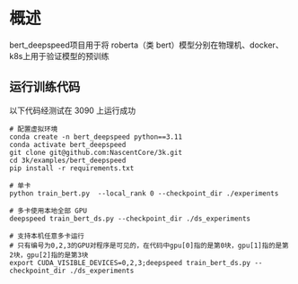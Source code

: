 # 概述

bert_deepspeed项目用于将 roberta（类 bert）模型分别在物理机、docker、k8s上用于验证模型的预训练

## 运行训练代码

以下代码经测试在 3090 上运行成功

```
# 配置虚拟环境
conda create -n bert_deepspeed python==3.11
conda activate bert_deepspeed
git clone git@github.com:NascentCore/3k.git
cd 3k/examples/bert_deepspeed
pip install -r requirements.txt

# 单卡
python train_bert.py  --local_rank 0 --checkpoint_dir ./experiments

# 多卡使用本地全部 GPU
deepspeed train_bert_ds.py --checkpoint_dir ./ds_experiments

# 支持本机任意多卡运行
# 只有编号为0,2,3的GPU对程序是可见的，在代码中gpu[0]指的是第0块，gpu[1]指的是第2块，gpu[2]指的是第3块
export CUDA_VISIBLE_DEVICES=0,2,3;deepspeed train_bert_ds.py --checkpoint_dir ./ds_experiments
```
